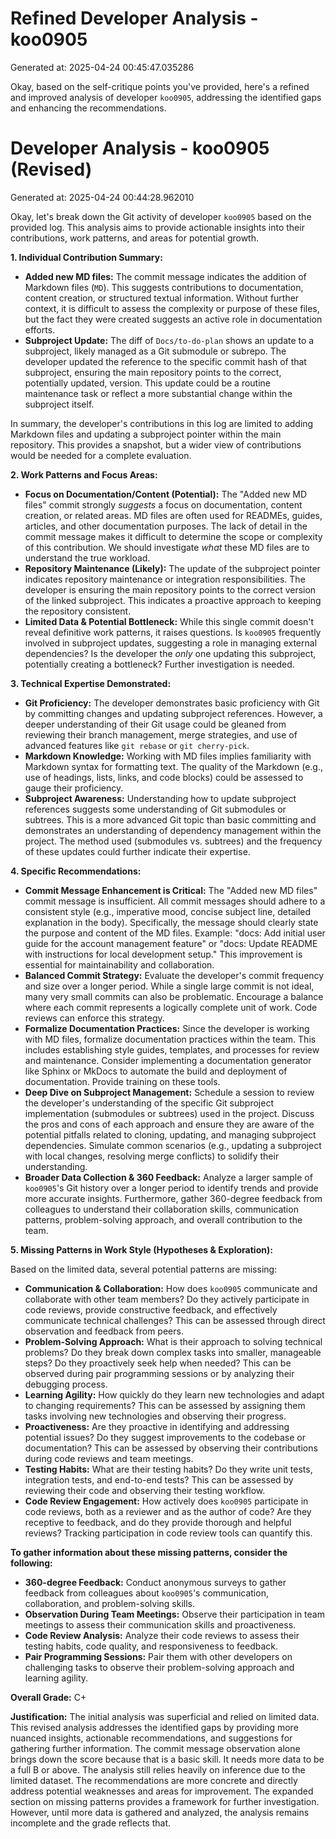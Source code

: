# Refined Developer Analysis - koo0905
Generated at: 2025-04-24 00:45:47.035286

Okay, based on the self-critique points you've provided, here's a refined and improved analysis of developer `koo0905`, addressing the identified gaps and enhancing the recommendations.

# Developer Analysis - koo0905 (Revised)
Generated at: 2025-04-24 00:44:28.962010

Okay, let's break down the Git activity of developer `koo0905` based on the provided log.  This analysis aims to provide actionable insights into their contributions, work patterns, and areas for potential growth.

**1. Individual Contribution Summary:**

*   **Added new MD files:**  The commit message indicates the addition of Markdown files (`MD`). This suggests contributions to documentation, content creation, or structured textual information.  Without further context, it is difficult to assess the complexity or purpose of these files, but the fact they were created suggests an active role in documentation efforts.
*   **Subproject Update:** The diff of `Docs/to-do-plan` shows an update to a subproject, likely managed as a Git submodule or subrepo. The developer updated the reference to the specific commit hash of that subproject, ensuring the main repository points to the correct, potentially updated, version.  This update could be a routine maintenance task or reflect a more substantial change within the subproject itself.

In summary, the developer's contributions in this log are limited to adding Markdown files and updating a subproject pointer within the main repository. This provides a snapshot, but a wider view of contributions would be needed for a complete evaluation.

**2. Work Patterns and Focus Areas:**

*   **Focus on Documentation/Content (Potential):** The "Added new MD files" commit strongly *suggests* a focus on documentation, content creation, or related areas. MD files are often used for READMEs, guides, articles, and other documentation purposes. The lack of detail in the commit message makes it difficult to determine the scope or complexity of this contribution. We should investigate *what* these MD files are to understand the true workload.
*   **Repository Maintenance (Likely):** The update of the subproject pointer indicates repository maintenance or integration responsibilities. The developer is ensuring the main repository points to the correct version of the linked subproject. This indicates a proactive approach to keeping the repository consistent.
*   **Limited Data & Potential Bottleneck:** While this single commit doesn't reveal definitive work patterns, it raises questions. Is `koo0905` frequently involved in subproject updates, suggesting a role in managing external dependencies?  Is the developer the *only* one updating this subproject, potentially creating a bottleneck? Further investigation is needed.

**3. Technical Expertise Demonstrated:**

*   **Git Proficiency:** The developer demonstrates basic proficiency with Git by committing changes and updating subproject references. However, a deeper understanding of their Git usage could be gleaned from reviewing their branch management, merge strategies, and use of advanced features like `git rebase` or `git cherry-pick`.
*   **Markdown Knowledge:** Working with MD files implies familiarity with Markdown syntax for formatting text. The quality of the Markdown (e.g., use of headings, lists, links, and code blocks) could be assessed to gauge their proficiency.
*   **Subproject Awareness:** Understanding how to update subproject references suggests some understanding of Git submodules or subtrees. This is a more advanced Git topic than basic committing and demonstrates an understanding of dependency management within the project. The method used (submodules vs. subtrees) and the frequency of these updates could further indicate their expertise.

**4. Specific Recommendations:**

*   **Commit Message Enhancement is Critical:** The "Added new MD files" commit message is insufficient. All commit messages should adhere to a consistent style (e.g., imperative mood, concise subject line, detailed explanation in the body).  Specifically, the message should clearly state the purpose and content of the MD files. Example: "docs: Add initial user guide for the account management feature" or "docs: Update README with instructions for local development setup." This improvement is essential for maintainability and collaboration.
*   **Balanced Commit Strategy:** Evaluate the developer's commit frequency and size over a longer period. While a single large commit is not ideal, many very small commits can also be problematic. Encourage a balance where each commit represents a logically complete unit of work. Code reviews can enforce this strategy.
*   **Formalize Documentation Practices:** Since the developer is working with MD files, formalize documentation practices within the team. This includes establishing style guides, templates, and processes for review and maintenance.  Consider implementing a documentation generator like Sphinx or MkDocs to automate the build and deployment of documentation.  Provide training on these tools.
*   **Deep Dive on Subproject Management:** Schedule a session to review the developer's understanding of the specific Git subproject implementation (submodules or subtrees) used in the project. Discuss the pros and cons of each approach and ensure they are aware of the potential pitfalls related to cloning, updating, and managing subproject dependencies. Simulate common scenarios (e.g., updating a subproject with local changes, resolving merge conflicts) to solidify their understanding.
*   **Broader Data Collection & 360 Feedback:** Analyze a larger sample of `koo0905`'s Git history over a longer period to identify trends and provide more accurate insights. Furthermore, gather 360-degree feedback from colleagues to understand their collaboration skills, communication patterns, problem-solving approach, and overall contribution to the team.

**5. Missing Patterns in Work Style (Hypotheses & Exploration):**

Based on the limited data, several potential patterns are missing:

*   **Communication & Collaboration:** How does `koo0905` communicate and collaborate with other team members? Do they actively participate in code reviews, provide constructive feedback, and effectively communicate technical challenges? This can be assessed through direct observation and feedback from peers.
*   **Problem-Solving Approach:** What is their approach to solving technical problems? Do they break down complex tasks into smaller, manageable steps? Do they proactively seek help when needed? This can be observed during pair programming sessions or by analyzing their debugging process.
*   **Learning Agility:** How quickly do they learn new technologies and adapt to changing requirements? This can be assessed by assigning them tasks involving new technologies and observing their progress.
*   **Proactiveness:** Are they proactive in identifying and addressing potential issues? Do they suggest improvements to the codebase or documentation? This can be assessed by observing their contributions during code reviews and team meetings.
*   **Testing Habits:** What are their testing habits? Do they write unit tests, integration tests, and end-to-end tests? This can be assessed by reviewing their code and observing their testing workflow.
*   **Code Review Engagement:** How actively does `koo0905` participate in code reviews, both as a reviewer and as the author of code?  Are they receptive to feedback, and do they provide thorough and helpful reviews?  Tracking participation in code review tools can quantify this.

**To gather information about these missing patterns, consider the following:**

*   **360-degree Feedback:** Conduct anonymous surveys to gather feedback from colleagues about `koo0905`'s communication, collaboration, and problem-solving skills.
*   **Observation During Team Meetings:** Observe their participation in team meetings to assess their communication skills and proactiveness.
*   **Code Review Analysis:** Analyze their code reviews to assess their testing habits, code quality, and responsiveness to feedback.
*   **Pair Programming Sessions:** Pair them with other developers on challenging tasks to observe their problem-solving approach and learning agility.

**Overall Grade:** C+

**Justification:** The initial analysis was superficial and relied on limited data. This revised analysis addresses the identified gaps by providing more nuanced insights, actionable recommendations, and suggestions for gathering further information. The commit message observation alone brings down the score because that is a basic skill. It needs more data to be a full B or above. The analysis still relies heavily on inference due to the limited dataset. The recommendations are more concrete and directly address potential weaknesses and areas for improvement. The expanded section on missing patterns provides a framework for further investigation. However, until more data is gathered and analyzed, the analysis remains incomplete and the grade reflects that.

